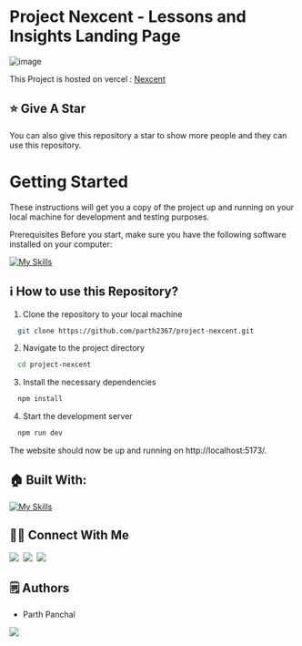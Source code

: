 # Project Nexcent - Lessons and Insights Landing Page

![image](https://github.com/user-attachments/assets/c446abaa-303d-47e7-bc20-384a45e00b8b)


This Project is hosted on vercel : [Nexcent](https://project-nexcent-parth.vercel.app/)

## :star: Give A Star

You can also give this repository a star to show more people and they can use this repository.

# Getting Started

These instructions will get you a copy of the project up and running on your local machine for development and testing purposes.

Prerequisites
Before you start, make sure you have the following software installed on your computer:

[![My Skills](https://skillicons.dev/icons?i=nodejs)](https://skillicons.dev)

## ℹ️ How to use this Repository?

1. Clone the repository to your local machine

```bash
  git clone https://github.com/parth2367/project-nexcent.git

```

2. Navigate to the project directory

```bash
  cd project-nexcent
```

3. Install the necessary dependencies

```bash
  npm install
```

4. Start the development server

```bash
  npm run dev
```

The website should now be up and running on http://localhost:5173/.

## 🏠 Built With:

[![My Skills](https://skillicons.dev/icons?i=vscode,react,bootstrap,scss,vercel)](https://skillicons.dev)


## 🙋‍♂️ Connect With Me

[<img src="https://skillicons.dev/icons?i=github" />](https://github.com/parth2367)&nbsp;
[<img src="https://skillicons.dev/icons?i=linkedin" />](https://www.linkedin.com/in/parth-panchal7/)&nbsp;
[<img src="https://skillicons.dev/icons?i=instagram" />](https://www.instagram.com/_parth.panchal/)&nbsp;

## 🗒️ Authors

- Parth Panchal

<p align="left">
  <a href="https://skillicons.dev">
    <a href="https://github.com/parth2367">
      <img src="https://skillicons.dev/icons?i=github" />
    </a>
  </a>
</p>

